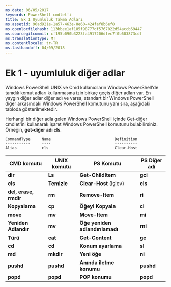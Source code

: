 ```yaml
---
ms.date: 06/05/2017
keywords: PowerShell cmdlet'i
title: Ek 1 Uyumluluk Takma Adları
ms.assetid: 96ad921e-1a57-463e-8e60-424faf8b6ef8
ms.openlocfilehash: 113bbee1af185f98777df5767022d54accb69447
ms.sourcegitcommit: cf195b090b3223fa4917206dfec7f0b603873cdf
ms.translationtype: MT
ms.contentlocale: tr-TR
ms.lasthandoff: 04/09/2018
---
```

# <a name="appendix-1---compatibility-aliases"></a>Ek 1 - uyumluluk diğer adlar

Windows PowerShell UNIX ve Cmd kullanıcıların Windows PowerShell'de tanıdık komut adları kullanmasına izin birkaç geçiş diğer adları var. En yaygın diğer adlar diğer adı ve varsa, standart bir Windows PowerShell diğer arkasındaki Windows PowerShell komutunu yanı sıra, aşağıdaki tabloda gösterilmektedir.

Herhangi bir diğer adla gelen Windows PowerShell içinde Get-diğer cmdlet'ini kullanarak işaret Windows PowerShell komutunu bulabilirsiniz. Örneğin, **get-diğer adı cls**.

```
CommandType     Name                            Definition
-----------     ----                            ----------
Alias           cls                             Clear-Host
```

|CMD komutu|UNIX komutu|PS Komutu|PS Diğer adı|
|---------------|----------------|--------------|------------|
|**dir**|**Ls**|**Get-ChildItem**|**gci**|
|**cls**|**Temizle**|**Clear-Host** (işlev)|**cls**|
|**del, erase, rmdir**|**rm**|**Remove-Item**|**ri**|
|**Kopyalama**|**cp**|**Öğeyi Kopyala**|**ci**|
|**move**|**mv**|**Move-Item**|**mi**|
|**Yeniden Adlandır**|**mv**|**Öğe yeniden adlandırılamadı**|**rni**|
|**Türü**|**cat**|**Get-Content**|**gc**|
|**cd**|**cd**|**Konum ayarlama**|**sl**|
|**md**|**mkdir**|**Yeni öğe**|**ni**|
|**pushd**|**pushd**|**Anında iletme konumu**|**pushd**|
|**popd**|**popd**|**POP konumu**|**popd**|